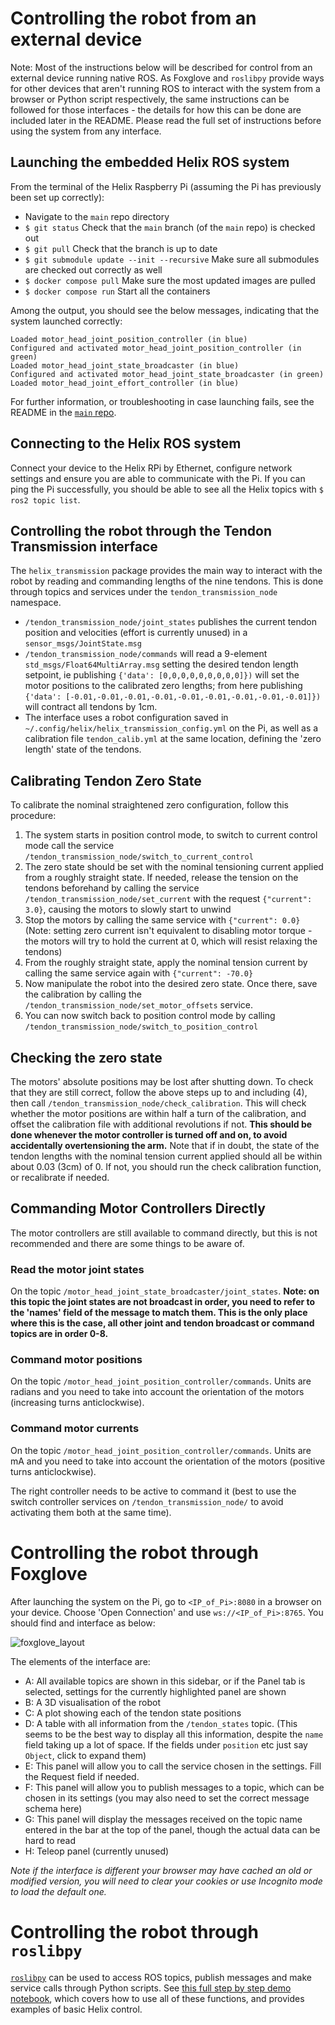 # Controlling the robot from an external device
Note: Most of the instructions below will be described for control from an external device running native ROS. As Foxglove and `roslibpy` provide ways for other devices that aren't running ROS to interact with the system from a browser or Python script respectively, the same instructions can be followed for those interfaces - the details for how this can be done are included later in the README. Please read the full set of instructions before using the system from any interface.

## Launching the embedded Helix ROS system
From the terminal of the Helix Raspberry Pi (assuming the Pi has previously been set up correctly):
- Navigate to the `main` repo directory
- `$ git status` Check that the `main` branch (of the `main` repo) is checked out
- `$ git pull` Check that the branch is up to date
- `$ git submodule update --init --recursive` Make sure all submodules are checked out correctly as well
- `$ docker compose pull` Make sure the most updated images are pulled
- `$ docker compose run` Start all the containers

Among the output, you should see the below messages, indicating that the system launched correctly:
```
Loaded motor_head_joint_position_controller (in blue)
Configured and activated motor_head_joint_position_controller (in green)
Loaded motor_head_joint_state_broadcaster (in blue)
Configured and activated motor_head_joint_state_broadcaster (in green)
Loaded motor_head_joint_effort_controller (in blue)
```
For further information, or troubleshooting in case launching fails, see the README in the [`main` repo](https://github.com/helix-robotics-ag/main/tree/main).

## Connecting to the Helix ROS system
Connect your device to the Helix RPi by Ethernet, configure network settings and ensure you are able to communicate with the Pi. If you can ping the Pi successfully, you should be able to see all the Helix topics with `$ ros2 topic list`. 

## Controlling the robot through the Tendon Transmission interface
The `helix_transmission` package provides the main way to interact with the robot by reading and commanding lengths of the nine tendons. This is done through topics and services under the `tendon_transmission_node` namespace.
- `/tendon_transmission_node/joint_states` publishes the current tendon position and velocities (effort is currently unused) in a `sensor_msgs/JointState.msg`
- `/tendon_transmission_node/commands` will read a 9-element `std_msgs/Float64MultiArray.msg` setting the desired tendon length setpoint, ie publishing `{'data': [0,0,0,0,0,0,0,0,0]})` will set the motor positions to the calibrated zero lengths; from here publishing `{'data': [-0.01,-0.01,-0.01,-0.01,-0.01,-0.01,-0.01,-0.01,-0.01]})` will contract all tendons by 1cm.
- The interface uses a robot configuration saved in `~/.config/helix/helix_transmission_config.yml` on the Pi, as well as a calibration file `tendon_calib.yml` at the same location, defining the 'zero length' state of the tendons.

## Calibrating Tendon Zero State
To calibrate the nominal straightened zero configuration, follow this procedure: 

1. The system starts in position control mode, to switch to current control mode call the service `/tendon_transmission_node/switch_to_current_control`
2. The zero state should be set with the nominal tensioning current applied from a roughly straight state. If needed, release the tension on the tendons beforehand by calling the service `/tendon_transmission_node/set_current` with the request `{"current": 3.0}`, causing the motors to slowly start to unwind
3. Stop the motors by calling the same service with `{"current": 0.0}` (Note: setting zero current isn't equivalent to disabling motor torque - the motors will try to hold the current at 0, which will resist relaxing the tendons)
4. From the roughly straight state, apply the nominal tension current by calling the same service again with `{"current": -70.0}`
5. Now manipulate the robot into the desired zero state. Once there, save the calibration by calling the `/tendon_transmission_node/set_motor_offsets` service.
6. You can now switch back to position control mode by calling `/tendon_transmission_node/switch_to_position_control`

## Checking the zero state
The motors' absolute positions may be lost after shutting down. To check that they are still correct, follow the above steps up to and including (4), then call `/tendon_transmission_node/check_calibration`. This will check whether the motor positions are within half a turn of the calibration, and offset the calibration file with additional revolutions if not. **This should be done whenever the motor controller is turned off and on, to avoid accidentally overtensioning the arm.** Note that if in doubt, the state of the tendon lengths with the nominal tension current applied should all be within about 0.03 (3cm) of 0. If not, you should run the check calibration function, or recalibrate if needed. 

## Commanding Motor Controllers Directly
The motor controllers are still available to command directly, but this is not recommended and there are some things to be aware of.
### Read the motor joint states
On the topic `/motor_head_joint_state_broadcaster/joint_states`. **Note: on this topic the joint states are not broadcast in order, you need to refer to the 'names' field of the message to match them. This is the only place where this is the case, all other joint and tendon broadcast or command topics are in order 0-8.**
### Command motor positions
On the topic `/motor_head_joint_position_controller/commands`. Units are radians and you need to take into account the orientation of the motors (increasing turns anticlockwise).
### Command motor currents
On the topic `/motor_head_joint_position_controller/commands`. Units are mA and you need to take into account the orientation of the motors (positive turns anticlockwise).

The right controller needs to be active to command it (best to use the switch controller services on `/tendon_transmission_node/` to avoid activating them both at the same time).

# Controlling the robot through Foxglove
After launching the system on the Pi, go to `<IP_of_Pi>:8080` in a browser on your device. Choose 'Open Connection' and use `ws://<IP_of_Pi>:8765`. You should find and interface as below:

![foxglove_layout](https://github.com/helix-robotics-ag/ros-helix/assets/95340175/b5bd3271-5c53-42a2-936d-4171c3a0dfbd)

The elements of the interface are:
- A: All available topics are shown in this sidebar, or if the Panel tab is selected, settings for the currently highlighted panel are shown
- B: A 3D visualisation of the robot
- C: A plot showing each of the tendon state positions
- D: A table with all information from the `/tendon_states` topic. (This seems to be the best way to display all this information, despite the `name` field taking up a lot of space. If the fields under `position` etc just say `Object`, click to expand them)
- E: This panel will allow you to call the service chosen in the settings. Fill the Request field if needed.
- F: This panel will allow you to publish messages to a topic, which can be chosen in its settings (you may also need to set the correct message schema here)
- G: This panel will display the messages received on the topic name entered in the bar at the top of the panel, though the actual data can be hard to read
- H: Teleop panel (currently unused)

_Note if the interface is different your browser may have cached an old or modified version, you will need to clear your cookies or use Incognito mode to load the default one._

# Controlling the robot through `roslibpy`
[`roslibpy`](https://roslibpy.readthedocs.io/en/latest/#) can be used to access ROS topics, publish messages and make service calls through Python scripts. See [this full step by step demo notebook](https://github.com/helix-robotics-ag/main/blob/main/demos/roslibpy_demo.ipynb), which covers how to use all of these functions, and provides examples of basic Helix control.
